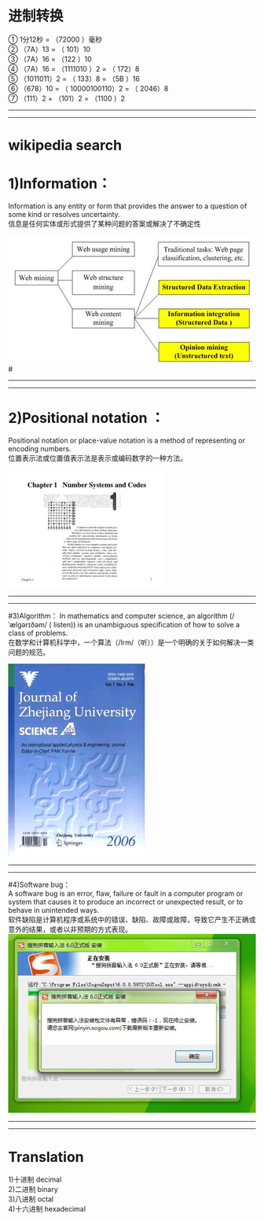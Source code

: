 # 进制转换
① 1分12秒 = （72000 ）毫秒  
② （7A）13 = （ 101）10  
③ （7A）16 = （122 ）10   
④ （7A）16 = （1111010 ）2 = （ 172）8  
⑤ （1011011）2 = （ 133）8  = （5B ）16  
⑥ （678）10 = （ 10000100110）2 = （ 2046）8  
⑦ （111）2 + （101）2 = （1100 ）2       
***
***
# wikipedia search 
# 1)Information：
 Information is any entity or form that provides the answer to a question of some kind or resolves uncertainty.  
信息是任何实体或形式提供了某种问题的答案或解决了不确定性

![Information](images/W020091119340983423070.jpg)   # 
***
***

# 2)Positional notation ：
Positional notation or place-value notation is a method of representing or encoding numbers.  
位置表示法或位置值表示法是表示或编码数字的一种方法。


![Positional notation ](images/1_1270772.jpg)   
***
***

#3)Algorithm：
In mathematics and computer science, an algorithm (/ˈælɡərɪðəm/ ( listen)) is an unambiguous specification of how to solve a class of problems.  
在数学和计算机科学中，一个算法（/lrm/（听））是一个明确的关于如何解决一类问题的规范。

![Algorithm](images/ZDYG200602.jpg)     
***
***

#4)Software bug：  
A software bug is an error, flaw, failure or fault in a computer program or system that causes it to produce an incorrect or unexpected result, or to behave in unintended ways.  
 软件缺陷是计算机程序或系统中的错误、缺陷、故障或故障，导致它产生不正确或意外的结果，或者以非预期的方式表现。
![Software bug](images/1107221855e49f1fe9fa89c52d.jpg)  
***
***

# Translation

1)十进制 
    decimal  
2)二进制 
    binary  
3)八进制 
    octal  
4)十六进制
    hexadecimal
